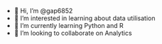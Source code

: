 - 👋 Hi, I’m @gap6852
- 👀 I’m interested in learning about data utilisation
- 🌱 I’m currently learning Python and R
- 💞️ I’m looking to collaborate on Analytics 

<!---
gap6852/gap6852 is a ✨ special ✨ repository because its `README.md` (this file) appears on your GitHub profile.
You can click the Preview link to take a look at your changes.
--->

